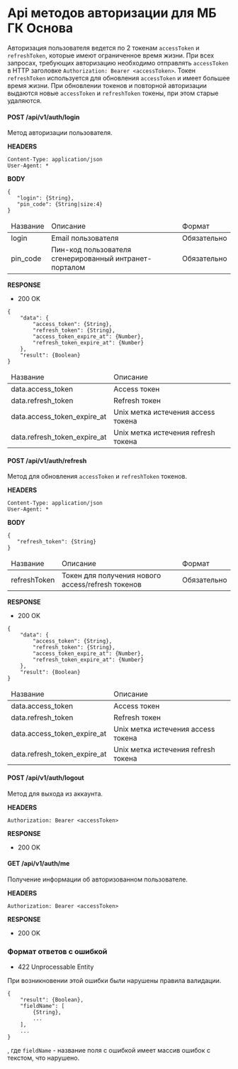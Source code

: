 # Api методов авторизации  для МБ ГК Основа

Авторизация пользователя ведется по 2 токенам `accessToken` и `refreshToken`, которые имеют ограниченное время жизни. 
При всех запросах, требующих авторизацию необходимо отправлять `accessToken` в HTTP заголовке 
`Authorization: Bearer <accessToken>`. Токен `refreshToken` используется для обновления `accessToken` и имеет большее 
время жизни. При обновлении токенов и повторной авторизации выдаются новые `accessToken` и `refreshToken` токены, при 
этом старые удаляются.

#### POST /api/v1/auth/login

Метод авторизации пользователя.

<b>HEADERS</b>

```
Content-Type: application/json
User-Agent: *
```
 
<b>BODY</b>
 ```
{
    "login": {String},
    "pin_code": {String|size:4}
}
 ```

<table>
    <thead>
        <tr>
            <td>Название</td>
            <td>Описание</td>
            <td>Формат</td>
        </tr>
    </thead>
    <tbody>
        <tr>
            <td>login</td>
            <td>Email пользователя</td>
            <td>Обязательно</td>
        </tr>
        <tr>
            <td>pin_code</td>
            <td>Пин-код пользователя сгенерированный интранет-порталом</td>
            <td>Обязательно</td>
        </tr>
    </tbody>
</table>

<b>RESPONSE</b>

+ 200 OK

```
{
    "data": {
        "access_token": {String},
        "refresh_token": {String},
        "access_token_expire_at": {Number},
        "refresh_token_expire_at": {Number}
    },
    "result": {Boolean}
}
```
<table>
    <thead>
        <tr>
            <td>Название</td>
            <td>Описание</td>
        </tr>
    </thead>
    <tbody>
         <tr>
            <td>data.access_token</td>
            <td>Access токен</td>
        </tr>
        <tr>
            <td>data.refresh_token</td>
            <td>Refresh токен</td>
        </tr>
        <tr>
            <td>data.access_token_expire_at</td>
            <td>Unix метка истечения access токена</td>
        </tr>
        <tr>
            <td>data.refresh_token_expire_at</td>
            <td>Unix метка истечения refresh токена</td>
        </tr>
    </tbody>
</table>

#### POST /api/v1/auth/refresh

Метод для обновления `accessToken` и `refreshToken` токенов.

<b>HEADERS</b>

```
Content-Type: application/json
User-Agent: *
```
 
<b>BODY</b>
 ```
{
    "refresh_token": {String}
}
 ```

<table>
    <thead>
        <tr>
            <td>Название</td>
            <td>Описание</td>
            <td>Формат</td>
        </tr>
    </thead>
    <tbody>
        <tr>
            <td>refreshToken</td>
            <td>Токен для получения нового access/refresh токенов</td>
            <td>Обязательно</td>
        </tr>
    </tbody>
</table>

<b>RESPONSE</b>

+ 200 OK

```
{
    "data": {
        "access_token": {String},
        "refresh_token": {String},
        "access_token_expire_at": {Number},
        "refresh_token_expire_at": {Number}
    },
    "result": {Boolean}
}
```
<table>
    <thead>
        <tr>
            <td>Название</td>
            <td>Описание</td>
        </tr>
    </thead>
    <tbody>
         <tr>
            <td>data.access_token</td>
            <td>Access токен</td>
        </tr>
        <tr>
            <td>data.refresh_token</td>
            <td>Refresh токен</td>
        </tr>
        <tr>
            <td>data.access_token_expire_at</td>
            <td>Unix метка истечения access токена</td>
        </tr>
        <tr>
            <td>data.refresh_token_expire_at</td>
            <td>Unix метка истечения refresh токена</td>
        </tr>
    </tbody>
</table>

#### POST /api/v1/auth/logout

Метод для выхода из аккаунта.

<b>HEADERS</b>

```
Authorization: Bearer <accessToken>
```

<b>RESPONSE</b>

+ 200 OK


#### GET /api/v1/auth/me

Получение информации об авторизованном пользователе.

<b>HEADERS</b>

```
Authorization: Bearer <accessToken>
```

<b>RESPONSE</b>

+ 200 OK

### Формат ответов с ошибкой

+ 422 Unprocessable Entity

При возникновении этой ошибки были нарушены правила валидации. 

```
{
    "result": {Boolean},
    "fieldName": [
        {String},
        ...
    ],
    ...
}
```
, где `fieldName` - название поля с ошибкой имеет массив ошибок с текстом, что нарушено.


